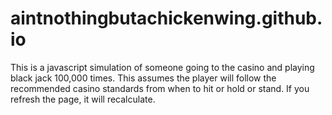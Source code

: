 # aintnothingbutachickenwing.github.io

This is a javascript simulation of someone going to the casino and playing black jack 100,000 times.  This assumes the player will follow the recommended casino
standards from when to hit or hold or stand.  If you refresh the page, it will recalculate.
